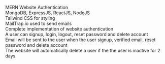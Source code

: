 MERN Website Authentication  
MongoDB, ExpressJS, ReactJS, NodeJS  
Tailwind CSS for styling  
MailTrap.io used to send emails  
Complete implementation of website authentication  
A user can signup, login, logout, reset password and delete account  
Email will be sent to the user when the user signup, verified email, reset password and delete account  
The website will automatically delete a user if the the user is inactive for 2 days.
